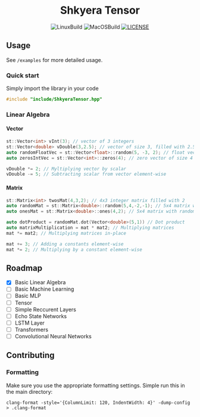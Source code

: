 <div align="center">
 
<h1>Shkyera Tensor</h1>

<div>

![LinuxBuild](https://github.com/fszewczyk/shkyera-tensor/actions/workflows/linux.yml/badge.svg) 
![MacOSBuild](https://github.com/fszewczyk/shkyera-tensor/actions/workflows/macos.yml/badge.svg) 
[![LICENSE](https://img.shields.io/badge/license-Beerware-yellow)](LICENSE) 

</div>

</div>

## Usage
See `/examples` for more detailed usage.

### Quick start
Simply import the library in your code
```cpp
#include "include/ShkyeraTensor.hpp"
```

### Linear Algebra
#### Vector
```cpp
st::Vector<int> vInt(3); // vector of 3 integers
st::Vector<double> vDouble(3,2.5); // vector of size 3, filled with 2.5 doubles
auto randomFloatVec = st::Vector<float>::random(5, -3, 2); // float vector of size 5, filled with random values between -3 and 2
auto zerosIntVec = st::Vector<int>::zeros(4); // zero vector of size 4

vDouble *= 2; // Myltiplying vector by scalar
vDouble -= 5; // Subtracting scalar from vector element-wise
```

#### Matrix
```cpp
st::Matrix<int> twosMat(4,3,2); // 4x3 integer matrix filled with 2
auto randomMat = st::Matrix<double>::random(5,4,-2,-1); // 5x4 matrix with random doubles between -2 and 1
auto onesMat = st::Matrix<double>::ones(4,2); // 5x4 matrix with random ones

auto dotProduct = randomMat.dot(Vector<double>(5,1)) // Dot product 
auto matrixMultiplication = mat * mat2; // Multiplying matrices
mat *= mat2; // Multiplying matrices in-place

mat += 3; // Adding a constants element-wise
mat *= 2; // Multiplying by a constant element-wise
```

## Roadmap
- [X] Basic Linear Algebra
- [ ] Basic Machine Learning
- [ ] Basic MLP
- [ ] Tensor
- [ ] Simple Reccurent Layers
- [ ] Echo State Networks
- [ ] LSTM Layer
- [ ] Transformers
- [ ] Convolutional Neural Networks

## Contributing
### Formatting
Make sure you use the appropriate formatting settings. Simple run this in the main directory:
```
clang-format -style='{ColumnLimit: 120, IndentWidth: 4}' -dump-config > .clang-format
```

